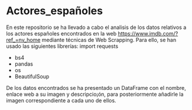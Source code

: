 # Actores_españoles
 
En este repositorio se ha llevado a cabo el analisis de los datos relativos a los actores españoles encontrados en la web https://www.imdb.com/?ref_=nv_home mediante técnicas de Web Scrapping. Para ello, se han usado las siguientes librerías: import requests
- bs4
- pandas
- os
- BeautifulSoup

De los datos encontrados se ha presentado un DataFrame con el nombre, enlace web a su imagen y descripcio¡ón, para posteriormente añadirle la imagen correspondiente a cada uno de ellos.
